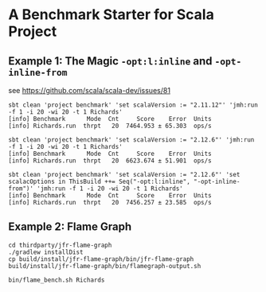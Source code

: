 # A Benchmark Starter for Scala Project

## Example 1: The Magic `-opt:l:inline` and `-opt-inline-from`

see https://github.com/scala/scala-dev/issues/81

```
sbt clean 'project benchmark' 'set scalaVersion := "2.11.12"' 'jmh:run -f 1 -i 20 -wi 20 -t 1 Richards'
[info] Benchmark      Mode  Cnt     Score    Error  Units
[info] Richards.run  thrpt   20  7464.953 ± 65.303  ops/s

sbt clean 'project benchmark' 'set scalaVersion := "2.12.6"' 'jmh:run -f 1 -i 20 -wi 20 -t 1 Richards'
[info] Benchmark      Mode  Cnt     Score    Error  Units
[info] Richards.run  thrpt   20  6623.674 ± 51.901  ops/s

sbt clean 'project benchmark' 'set scalaVersion := "2.12.6"' 'set scalacOptions in ThisBuild ++= Seq("-opt:l:inline", "-opt-inline-from")' 'jmh:run -f 1 -i 20 -wi 20 -t 1 Richards'
[info] Benchmark      Mode  Cnt     Score    Error  Units
[info] Richards.run  thrpt   20  7456.257 ± 23.585  ops/s
```

## Example 2: Flame Graph
```
cd thirdparty/jfr-flame-graph
./gradlew installDist
cp build/install/jfr-flame-graph/bin/jfr-flame-graph build/install/jfr-flame-graph/bin/flamegraph-output.sh
```

```
bin/flame_bench.sh Richards
```
